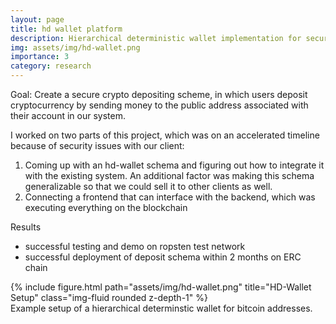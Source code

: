 ```yaml
---
layout: page
title: hd wallet platform
description: Hierarchical deterministic wallet implementation for secure crypto holding platform
img: assets/img/hd-wallet.png
importance: 3
category: research
---
```


Goal: Create a secure crypto depositing scheme, in which users deposit cryptocurrency by sending money to the public address associated with their account in our system. 

I worked on two parts of this project, which was on an accelerated timeline because of security issues with our client:
1. Coming up with an hd-wallet schema and figuring out how to integrate it with the existing system. An additional factor was making this schema generalizable so that we could sell it to other clients as well.
2. Connecting a frontend that can interface with the backend, which was executing everything on the blockchain

Results
- successful testing and demo on ropsten test network
- successful deployment of deposit schema within 2 months on ERC chain

<div class="row">
    <div class="col-sm mt-3 mt-md-0">
        {% include figure.html path="assets/img/hd-wallet.png" title="HD-Wallet Setup" class="img-fluid rounded z-depth-1" %}
    </div>
</div>
<div class="caption">
    Example setup of a hierarchical determinstic wallet for bitcoin addresses.
</div>


